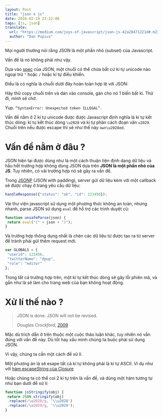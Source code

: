 ```yaml
---
layout: Post
title: "json ⊄ js"
date: 2016-02-19 23:22:00
tags: [js, json]
translate:
  url: "https://medium.com/joys-of-javascript/json-js-42a28471221d#.m23ozaapw"
  author: "Dan Pupius"
---
```


Mọi người thường nói rằng JSON là một phần nhỏ (subset) của Javascript.

Vấn đề là nó không phải như vậy.

Dựa vào [spec](http://www.json.org/) của JSON, một chuỗi có thể chứa bất cứ kí tự unicode nào ngoại trừ `"` hoặc `/` hoặc kí tự điều khiển.

Điều là có nghĩa là chuỗi dưới đây hoàn toàn hợp lệ với JSON:

<script src="https://gist.github.com/thangngoc89/b136d0aabdbff3d8afa4.js"></script>

Hãy thử copy chuỗi trên và dán vào console, gán cho nó 1 biến bất kì. Thử đi, mình sẽ chờ.

Yup. `“SyntaxError: Unexpected token ILLEGAL”.`

Vấn đề nằm ở 2 kí tự unicode được được Javascript định nghĩa là kí tự kết thúc dòng: kí tự kết thúc dòng `\u2028` và kí tự phân cách đoạn văn `u2029`. Chuỗi trên nếu được escape thì sẽ như thế này `own\u2028ed`.

# Vấn đề nằm ở đâu ?

JSON hiện tại được dùng như là một cách thuận tiện định dạng dữ liệu và hầu hết trường hợp không dùng JSON dựa trên **JSON là một phần nhỏ của JS**. Tuy nhiên, có vài trường hợp nó sẽ gây ra vấn đề.

Trong [JSONP](http://en.wikipedia.org/wiki/JSONP) (JSON with padding), server gửi dữ liệu kèm với một callback sẽ được chạy ở trang yêu cầu dữ liệu:

```js
handleResponse({"status": "ok", "id": 123456});
```

Vài thư viện javascript sử dụng một phương thức không an toàn, nhưng nhanh, parse JSON sử dụng `eval` để hỗ trợ các trình duyệt cũ:

```js
function unsafeParse(json) {
 return eval("(" + json + ")");
}
```

Và trường hợp thông dụng nhất là chèn các dữ liệu từ được tạo ra từ server để tránh phải gửi thêm request mới.

```js
var GLOBALS = {
 "userid": 123456,
 "twitterName": "dpup",
 "role": "editor"
};
```

Trong tất cả trường hợp trên, một kí tự kết thúc dòng sẽ gây lỗi phiên mã, và gần như là sẽ làm cho trang web của bạn không hoạt động.

# Xử lí thế nào ?

> JSON is done. JSON will not be revised.
>
> *Douglas Crockford*, [2009](https://mail.mozilla.org/pipermail/es-discuss/2009-June/009451.html)

Mặc dù trích dẫn ở trên thuộc một cuộc thảo luận khác, tuy nhiên nó vẫn đúng với vấn đề này. Dù tốt hay xấu mình chúng ta buộc phải sử dụng JSON.

Vì vậy, chúng ta cần một cách để xử lí.

Một phương án là sẽ esape tất cả kí tự không phải là kí tự ASCII. Ví dụ như với [hàm escapeString của Closure](https://github.com/google/closure-library/blob/master/closure/goog/string/string.js#L1003)

Hoặc chúng ta có thể coi 2 kí tự trên là vấn đề, và dùng một hàm tương tự như bạn dưới để xử lí:

```js
function jsStringify(obj) {
 return JSON.stringify(obj)
 .replace(/\u2028/g, '\\u2028')
 .replace(/\u2029/g, '\\u2029');
}
```
